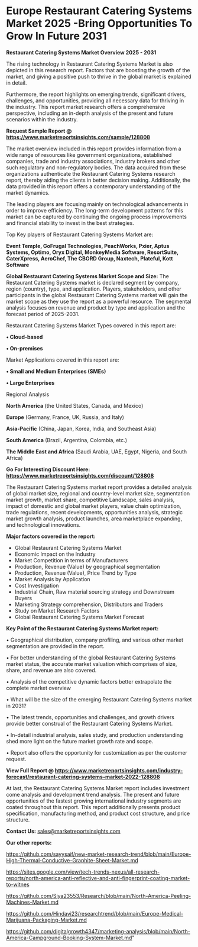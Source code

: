 # Europe Restaurant Catering Systems Market 2025 -Bring Opportunities To Grow In Future 2031

<Strong> Restaurant Catering Systems Market Overview 2025 - 2031</strong>

The rising technology in Restaurant Catering Systems Market is also depicted in this research report. Factors that are boosting the growth of the market, and giving a positive push to thrive in the global market is explained in detail.

Furthermore, the report highlights on emerging trends, significant drivers, challenges, and opportunities, providing all necessary data for thriving in the industry. This report market research offers a comprehensive perspective, including an in-depth analysis of the present and future scenarios within the industry.

<strong>Request Sample Report @ <a href=https://www.marketreportsinsights.com/sample/128808>https://www.marketreportsinsights.com/sample/128808</a></strong>

The market overview included in this report provides information from a wide range of resources like government organizations, established companies, trade and industry associations, industry brokers and other such regulatory and non-regulatory bodies. The data acquired from these organizations authenticate the Restaurant Catering Systems research report, thereby aiding the clients in better decision making. Additionally, the data provided in this report offers a contemporary understanding of the market dynamics.

The leading players are focusing mainly on technological advancements in order to improve efficiency. The long-term development patterns for this market can be captured by continuing the ongoing process improvements and financial stability to invest in the best strategies.

Top Key players of Restaurant Catering Systems Market are:

<strong>Event Temple, GoFrugal Technologies, PeachWorks, Pxier, Aptus Systems, Optimo, Oryx Digital, MonkeyMedia Software, ResortSuite, CaterXpress, AeroChef, The CBORD Group, Naxtech, Plateful, Kott Software</strong>

<strong><b>Global Restaurant Catering Systems Market Scope and Size:</b></strong>
The Restaurant Catering Systems market is declared segment by company, region (country), type, and application. Players, stakeholders, and other participants in the global Restaurant Catering Systems market will gain the market scope as they use the report as a powerful resource. The segmental analysis focuses on revenue and product by type and application and the forecast period of 2025-2031.

Restaurant Catering Systems Market Types covered in this report are:

<strong>• Cloud-based

• On-premises</strong>

Market Applications covered in this report are:

<strong>• Small and Medium Enterprises (SMEs)

• Large Enterprises</strong> 

Regional Analysis

<strong>North America</strong> (the United States, Canada, and Mexico)

<strong>Europe</strong> (Germany, France, UK, Russia, and Italy)

<strong>Asia-Pacific</strong> (China, Japan, Korea, India, and Southeast Asia)

<strong>South America</strong> (Brazil, Argentina, Colombia, etc.)

<strong>The Middle East and Africa</strong> (Saudi Arabia, UAE, Egypt, Nigeria, and South Africa)

<strong>Go For Interesting Discount Here: <a href=https://www.marketreportsinsights.com/discount/128808>https://www.marketreportsinsights.com/discount/128808</a></strong>

The Restaurant Catering Systems market report provides a detailed analysis of global market size, regional and country-level market size, segmentation market growth, market share, competitive Landscape, sales analysis, impact of domestic and global market players, value chain optimization, trade regulations, recent developments, opportunities analysis, strategic market growth analysis, product launches, area marketplace expanding, and technological innovations.

<strong><b>Major factors covered in the report:</b></strong>
<ul>
  <li>Global Restaurant Catering Systems Market </li>
  <li>Economic Impact on the Industry</li>
  <li>Market Competition in terms of Manufacturers</li>
  <li>Production, Revenue (Value) by geographical segmentation</li>
  <li>Production, Revenue (Value), Price Trend by Type</li>
  <li>Market Analysis by Application</li>
  <li>Cost Investigation</li>
  <li>Industrial Chain, Raw material sourcing strategy and Downstream Buyers</li>
  <li>Marketing Strategy comprehension, Distributors and Traders</li>
  <li>Study on Market Research Factors</li>
  <li>Global Restaurant Catering Systems Market Forecast</li>
</ul>

<strong><b>Key Point of the Restaurant Catering Systems Market report:</b></strong>

• Geographical distribution, company profiling, and various other market segmentation are provided in the report.

• For better understanding of the global Restaurant Catering Systems market status, the accurate market valuation which comprises of size, share, and revenue are also covered.

• Analysis of the competitive dynamic factors better extrapolate the complete market overview

• What will be the size of the emerging Restaurant Catering Systems market in 2031?

• The latest trends, opportunities and challenges, and growth drivers provide better construal of the Restaurant Catering Systems Market.

• In-detail industrial analysis, sales study, and production understanding shed more light on the future market growth rate and scope.

• Report also offers the opportunity for customization as per the customer request.

<strong><b>View Full Report @ <a href=https://www.marketreportsinsights.com/industry-forecast/restaurant-catering-systems-market-2022-128808>https://www.marketreportsinsights.com/industry-forecast/restaurant-catering-systems-market-2022-128808</a></b></strong>


At last, the Restaurant Catering Systems Market report includes investment come analysis and development trend analysis. The present and future opportunities of the fastest growing international industry segments are coated throughout this report. This report additionally presents product specification, manufacturing method, and product cost structure, and price structure.

<strong>Contact Us:</strong>
sales@marketreportsinsights.com

<strong>Our other reports:</strong>

<a href=https://github.com/sayysaif/new-market-research-trend/blob/main/Europe-High-Thermal-Conductive-Graphite-Sheet-Market.md>https://github.com/sayysaif/new-market-research-trend/blob/main/Europe-High-Thermal-Conductive-Graphite-Sheet-Market.md</a>

<a href=https://sites.google.com/view/tech-trends-nexus/all-research-reports/north-america-anti-reflective-and-anti-fingerprint-coating-market-to-witnes>https://sites.google.com/view/tech-trends-nexus/all-research-reports/north-america-anti-reflective-and-anti-fingerprint-coating-market-to-witnes</a>

<a href=https://github.com/Siya23553/Research/blob/main/North-America-Peeling-Machines-Market.md>https://github.com/Siya23553/Research/blob/main/North-America-Peeling-Machines-Market.md</a>

<a href=https://github.com/Hindavi23/researchtrend/blob/main/Europe-Medical-Marijuana-Packaging-Market.md>https://github.com/Hindavi23/researchtrend/blob/main/Europe-Medical-Marijuana-Packaging-Market.md</a>

<a href=https://github.com/digitalgrowth4347/marketing-analysis/blob/main/North-America-Campground-Booking-System-Market.md>https://github.com/digitalgrowth4347/marketing-analysis/blob/main/North-America-Campground-Booking-System-Market.md</a>"
